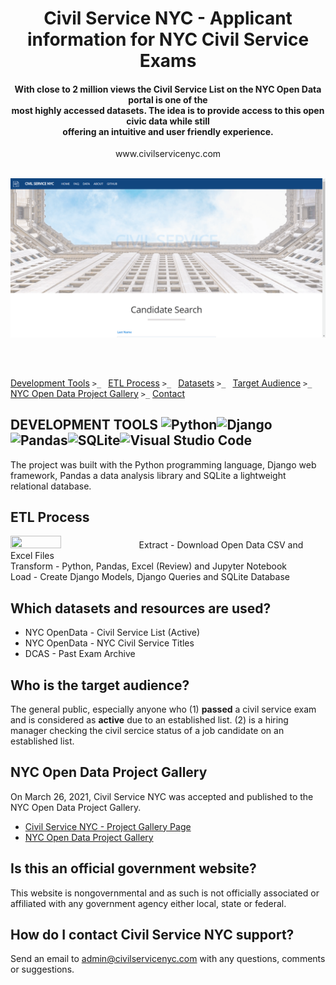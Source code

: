 # <div align="center">Civil Service NYC - Applicant information for NYC Civil Service Exams</div>
#### <div align="center">With close to 2 million views the Civil Service List on the NYC Open Data portal is one of the<br>most highly accessed datasets. The idea is to provide access to this open civic data while still<br>offering an intuitive and user friendly experience.</div>
<div align="center">www.civilservicenyc.com</div><br>

![Civil Service NYC](https://github.com/BlackCursive/civilservicenyc/blob/master/civil_service_nyc.gif)

##
<br>

[Development Tools](https://github.com/BlackCursive/civilservicenyc/#development-tools) <code>>_ </code> [ETL Process](https://github.com/BlackCursive/civilservicenyc/#etl-process) <code>>_ </code> [Datasets](https://github.com/BlackCursive/civilservicenyc/#datasets) <code>>_ </code> [Target Audience](https://github.com/BlackCursive/civilservicenyc/#target-audience) <code>>_ </code> [NYC Open Data Project Gallery](https://github.com/BlackCursive/civilservicenyc/#nyc-open-data-project-gallery) <code>>_</code> [Contact](https://github.com/BlackCursive/civilservicenyc/#how-do-i-contact-civil-service-nyc-support)

##

## DEVELOPMENT TOOLS ![Python](https://img.shields.io/badge/python-3670A0?style=for-the-badge&logo=python&logoColor=ffdd54)![Django](https://img.shields.io/badge/django-%23092E20.svg?style=for-the-badge&logo=django&logoColor=white)![Pandas](https://img.shields.io/badge/pandas-%23150458.svg?style=for-the-badge&logo=pandas&logoColor=white)![SQLite](https://img.shields.io/badge/sqlite-%2307405e.svg?style=for-the-badge&logo=sqlite&logoColor=white)![Visual Studio Code](https://img.shields.io/badge/Visual%20Studio%20Code-0078d7.svg?style=for-the-badge&logo=visual-studio-code&logoColor=white)
The project was built with the Python programming language, Django web framework, Pandas a data analysis library and
SQLite a lightweight relational database.

## ETL Process
<img src="https://panoply.io/uploads/etl-1.png" width=40% height=40%>
Extract - Download Open Data CSV and Excel Files<br>
Transform - Python, Pandas, Excel (Review) and Jupyter Notebook<br>
Load - Create Django Models, Django Queries and SQLite Database

## Which datasets and resources are used?
- NYC OpenData - Civil Service List (Active)
- NYC OpenData - NYC Civil Service Titles
- DCAS - Past Exam Archive

## Who is the target audience?
The general public, especially anyone who
(1) **passed** a civil service exam and is considered as **active** due to an established list.
(2) is a hiring manager checking the civil sercice status of a job candidate on an established list.

## NYC Open Data Project Gallery
On March 26, 2021, Civil Service NYC was accepted and published to the NYC Open Data Project Gallery.
- [Civil Service NYC - Project Gallery Page](https://opendata.cityofnewyork.us/projects/civil-service-nyc/)
- [NYC Open Data Project Gallery](https://opendata.cityofnewyork.us/projects/)

## Is this an official government website?
This website is nongovernmental and as such is not officially associated or affiliated with any government 
agency either local, state or federal.

## How do I contact Civil Service NYC support?
Send an email to admin@civilservicenyc.com with any questions, comments or suggestions.
